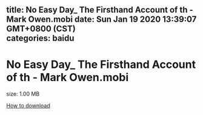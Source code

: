 
title: No Easy Day_ The Firsthand Account of th - Mark Owen.mobi
date: Sun Jan 19 2020 13:39:07 GMT+0800 (CST)    
categories: baidu
---

# No Easy Day_ The Firsthand Account of th - Mark Owen.mobi
size: 1.00 MB
 
 

[How to download](https://bpcam.bemobtrk.com/go/2ceec3aa-1ca2-46d6-b9ff-aaa5c184517c?jno=3985)
